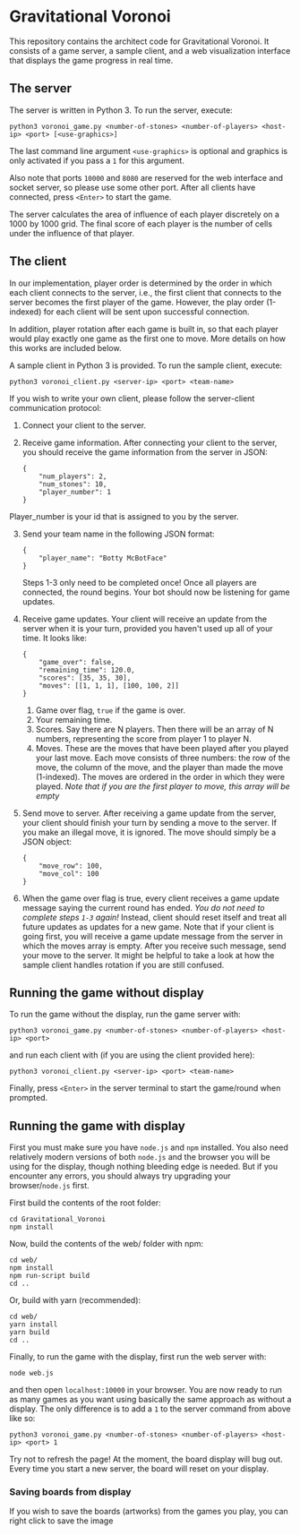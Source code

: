 # Gravitational Voronoi

This repository contains the architect code for Gravitational Voronoi. It consists of a game server, a sample client, and a web visualization interface that displays the game progress in real time.

## The server

The server is written in Python 3. To run the server, execute:

```
python3 voronoi_game.py <number-of-stones> <number-of-players> <host-ip> <port> [<use-graphics>]
```

The last command line argument `<use-graphics>` is optional and graphics is only activated if you pass a `1` for this argument.

Also note that ports `10000` and `8080` are reserved for the web interface and socket server, so please use some other port. After all clients have connected, press `<Enter>` to start the game.

The server calculates the area of influence of each player discretely on a 1000 by 1000 grid. The final score of each player is the number of cells under the influence of that player.

## The client

In our implementation, player order is determined by the order in which each client connects to the server, i.e., the first client that connects to the server becomes the first player of the game. However, the play order (1-indexed) for each client will be sent upon successful connection.

In addition, player rotation after each game is built in, so that each player would play exactly one game as the first one to move. More details on how this works are included below.

A sample client in Python 3 is provided. To run the sample client, execute:

```
python3 voronoi_client.py <server-ip> <port> <team-name>
```

If you wish to write your own client, please follow the server-client communication protocol:

1. Connect your client to the server.

2. Receive game information. After connecting your client to the server, you should receive the game information from the server in JSON:
    ```
    {
        "num_players": 2,
        "num_stones": 10,
        "player_number": 1
    }
    ```
Player_number is your id that is assigned to you by the server.

3. Send your team name in the following JSON format:
    ```
    {
        "player_name": "Botty McBotFace"
    }
    ```
    Steps 1-3 only need to be completed once! Once all players are connected, the round begins. Your bot should now be listening for game updates.

4. Receive game updates. Your client will receive an update from the server when it is your turn, provided you haven't used up all of your time. It looks like:
    ```
    {
        "game_over": false,
        "remaining_time": 120.0,
        "scores": [35, 35, 30],
        "moves": [[1, 1, 1], [100, 100, 2]]
    }
    ```
   1. Game over flag, `true` if the game is over. 
   2. Your remaining time.
   3. Scores. Say there are N players. Then there will be an array of N numbers, representing the score from player 1 to player N.
   3. Moves. These are the moves that have been played after you played your last move. Each move consists of three numbers: the row of the move, the column of the move, and the player than made the move (1-indexed). The moves are ordered in the order in which they were played. *Note that if you are the first player to move, this array will be empty*

5. Send move to server. After receiving a game update from the server, your client should finish your turn by sending a move to the server. If you make an illegal move, it is ignored. The move should simply be a JSON object:
    ```
    {
        "move_row": 100,
        "move_col": 100
    }
    ```

6. When the game over flag is true, every client receives a game update message saying the current round has ended. *You do not need to complete steps `1-3` again!* Instead, client should reset itself and treat all future updates as updates for a new game. Note that if your client is going first, you will receive a game update message from the server in which the moves array is empty. After you receive such message, send your move to the server. It might be helpful to take a look at how the sample client handles rotation if you are still confused.

## Running the game without display

To run the game without the display, run the game server with:

```
python3 voronoi_game.py <number-of-stones> <number-of-players> <host-ip> <port>
```

and run each client with (if you are using the client provided here):

```
python3 voronoi_client.py <server-ip> <port> <team-name>
```

Finally, press `<Enter>` in the server terminal to start the game/round when prompted.

## Running the game with display

First you must make sure you have `node.js` and `npm` installed. You also need relatively modern versions of both `node.js` and the browser you will be using for the display, though nothing bleeding edge is needed. But if you encounter any errors, you should always try upgrading your browser/`node.js` first.

First build the contents of the root folder:
```
cd Gravitational_Voronoi
npm install
```

Now, build the contents of the web/ folder with npm:

```
cd web/
npm install
npm run-script build
cd ..
```

Or, build with yarn (recommended):
```
cd web/
yarn install
yarn build
cd ..
```

Finally, to run the game with the display, first run the web server with:

```
node web.js
```

and then open `localhost:10000` in your browser. You are now ready to run as many games as you want using basically the same approach as without a display. The only difference is to add a `1` to the server command from above like so:

```
python3 voronoi_game.py <number-of-stones> <number-of-players> <host-ip> <port> 1
```

Try not to refresh the page! At the moment, the board display will bug out.
Every time you start a new server, the board will reset on your display.

### Saving boards from display
If you wish to save the boards (artworks) from the games you play, you can right click to save the image